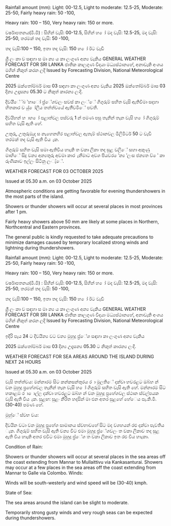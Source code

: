 Rainfall amount (mm): Light: 00-12.5, Light to moderate: 12.5-25, Moderate: 25-50, Fairly heavy rain: 50 -100,

Heavy rain: 100 – 150, Very heavy rain: 150 or more.

වර්ෂාපතනය(මි.මී) : සිහින් වැසි: 00-12.5, සිහින් හ ෝ මද වැසි: 12.5-25, මද වැසි: 25-50, තරමක් තද වැසි: 50 -100,

තද වැසි:100 – 150, ඉතා තද වැසි: 150 හ ෝ ඊට වැඩි

ශ්‍රී ලං කා ව සඳහා ස මා න්‍ය ය කා ලංගුණ අන්‍ය වැකිය GENERAL WEATHER FORECAST FOR SRI LANKA ජාතික කාලගුණ විදයා මධ්‍යස්ථානහේ, අනාවැකි අංශය මගින් නිකුත් කරන ලදි Issued by Forecasting Division, National Meteorological Centre

2025 ඔක්තෝම්බර් මාස 03 සඳහා කා ලංගුණ අන්‍ය වැකිය 2025 ඔක්තෝම්බර් මාස 03 දින්‍ය උදෑසන්‍ය 05.30 ට නිකුත් කාරන්‍ය ලංදි.

දිවයි්ේ ්බ ්හාෝ ප්‍ර්ේශවලං සවස් කා ලං්ේ ගිගුරුම් සහිත වැසි ඇතිවීමා සදහා හිතකාර ව යු් ෝලීය තත්ත්වයේ ඇති්වමිේ පවතී.

දිවයිහන් හ ාහ ෝ පළාත්වල පස්වරු 1 න් පමණ පසු තැනින් තැන වැසි හ ෝ ගිගුරුම් සහිත වැසි ඇති හේ.

උතුරු, උතුරුමැද ස නැහෙනහිර පළාත්වල ඇතැම් ස්ථානවල මිලිමීටර් 50 ට වැඩි තරමක් තද වැසි ඇති විය ැක.

ගිගුරුම් සහිත වැසි සමා ඇතිවිය හාැකි ත වකා ලිකා තද සුළ වලිේ සහා අකුණු මාඟිේ සිදු වන්‍ය අන්‍යතුරු අවමා කාර ැනීමාට අවශ පියවර ේන්‍ය ්ලංස ජන්‍යත ව් ේ කා රුණිකාව ඉල්ලං සිටිනු ලංැ්ේ.

WEATHER FORECAST FOR 03 OCTOBER 2025

Issued at 05.30 a.m. on 03 October 2025

Atmospheric conditions are getting favorable for evening thundershowers in the most parts of the island.

Showers or thunder showers will occur at several places in most provinces after 1 pm.

Fairly heavy showers above 50 mm are likely at some places in Northern, Northcentral and Eastern provinces.

The general public is kindly requested to take adequate precautions to minimize damages caused by temporary localized strong winds and lightning during thundershowers.

Rainfall amount (mm): Light: 00-12.5, Light to moderate: 12.5-25, Moderate: 25-50, Fairly heavy rain: 50 -100,

Heavy rain: 100 – 150, Very heavy rain: 150 or more.

වර්ෂාපතනය(මි.මී) : සිහින් වැසි: 00-12.5, සිහින් හ ෝ මද වැසි: 12.5-25, මද වැසි: 25-50, තරමක් තද වැසි: 50 -100,

තද වැසි:100 – 150, ඉතා තද වැසි: 150 හ ෝ ඊට වැඩි

ශ්‍රී ලං කා ව සඳහා ස මා න්‍ය ය කා ලංගුණ අන්‍ය වැකිය GENERAL WEATHER FORECAST FOR SRI LANKA ජාතික කාලගුණ විදයා මධ්‍යස්ථානහේ, අනාවැකි අංශය මගින් නිකුත් කරන ලදි Issued by Forecasting Division, National Meteorological Centre

ඉදිරි පැය 24 ට දිවයින්‍ය වට වන්‍ය මුහුදු ප්‍ර්ේශ සඳහා කා ලංගුණ අන්‍ය වැකිය

2025 ඔක්තෝම්බර් මාස 03 දින්‍ය උදෑසන්‍ය 05.30 ට නිකුත් කාරන්‍ය ලංදි.

WEATHER FORECAST FOR SEA AREAS AROUND THE ISLAND DURING NEXT 24 HOURS

Issued at 05.30 a.m. on 03 October 2025

වැසි තත්ත්වය: මන්නාරම සිට කන්කසන්තුරය ර ා මුලතිේ දක්වා හවරළට ඔබ්හ න් වන මුහුදු ප්‍රහේශවල තැනින් තැන වැසි හ ෝ ගිගුරුම් සහිත වැසි ඇති හේ. මන්නාරම සිට හකාළඹ ර ා ොල්ල දක්වා හවරළට ඔබ්හ න් වන මුහුදු ප්‍රහේශවල ස්ථාන ස්වල්පයක වැසි ඇති විය ැක. සුළඟ: සුළං නිරිත හදසින් මා එන අතර සුළහේ හේෙය පැ.කි.මී. (30-40) පමණ හේ.

මුහු්ේ ස්වභ වය:

දිවයින වටා වන මුහුදු ප්‍රහේශ සාමානය ස්වභාවහේ සිට මද වශහයන් රළු දක්වා පැවතිය ැක. ගිගුරුම් සහිත වැසි ඇති වන්‍ය විට එමා මුහුදු ප්‍ර්ේශවලං ත වකා ලිකාව තද සුළ ඇති විය හාැකි අතර එවිට එමා මුහුදු ප්‍ර්ේශ ත වකා ලිකාව ඉත රළු විය හාැකා.

Condition of Rain:

Showers or thunder showers will occur at several places in the sea areas off the coast extending from Mannar to Mullaittivu via Kankasanturai. Showers may occur at a few places in the sea areas off the coast extending from Mannar to Galle via Colombo. Winds:

Winds will be south-westerly and wind speed will be (30-40) kmph.

State of Sea:

The sea areas around the island can be slight to moderate.

Temporarily strong gusty winds and very rough seas can be expected during thundershowers.